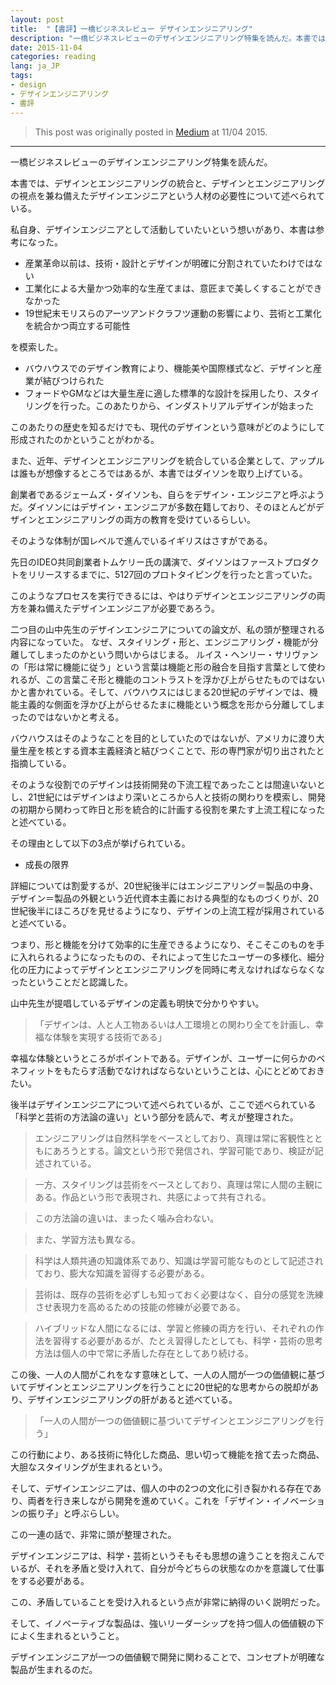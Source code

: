 ```yaml
---
layout: post
title:  "【書評】一橋ビジネスレビュー デザインエンジニアリング"
description: "一橋ビジネスレビューのデザインエンジニアリング特集を読んだ。本書では、デザインとエンジニアリングの統合と、デザインとエンジニアリングの視点を兼ね備えたデザインエンジニアという人材の必要性について述べられている。私自身、デザインエンジニアとして活動していたいという想いがあり、本書は参考になった。"
date: 2015-11-04
categories: reading
lang: ja_JP
tags:
- design
- デザインエンジニアリング
- 書評
---
```


> This post was originally posted in [Medium](https://medium.com/@masamichiueta/書評-一橋ビジネスレビュー-デザインエンジニアリング-99eed6fb6f6e#.j0o1kyrh8) at 11/04 2015.

---

一橋ビジネスレビューのデザインエンジニアリング特集を読んだ。

本書では、デザインとエンジニアリングの統合と、デザインとエンジニアリングの視点を兼ね備えたデザインエンジニアという人材の必要性について述べられている。

私自身、デザインエンジニアとして活動していたいという想いがあり、本書は参考になった。

- 産業革命以前は、技術・設計とデザインが明確に分割されていたわけではない
- 工業化による大量かつ効率的な生産てまは、意匠まで美しくすることができなかった
- 19世紀末モリスらのアーツアンドクラフツ運動の影響により、芸術と工業化を統合かつ両立する可能性

を模索した。

- バウハウスでのデザイン教育により、機能美や国際様式など、デザインと産業が結びつけられた
- フォードやGMなどは大量生産に適した標準的な設計を採用したり、スタイリングを行った。このあたりから、インダストリアルデザインが始まった

このあたりの歴史を知るだけでも、現代のデザインという意味がどのようにして形成されたのかということがわかる。

また、近年、デザインとエンジニアリングを統合している企業として、アップルは誰もが想像するところではあるが、本書ではダイソンを取り上げている。

創業者であるジェームズ・ダイソンも、自らをデザイン・エンジニアと呼ぶようだ。ダイソンにはデザイン・エンジニアが多数在籍しており、そのほとんどがデザインとエンジニアリングの両方の教育を受けているらしい。

そのような体制が国レベルで進んでいるイギリスはさすがである。

先日のIDEO共同創業者トムケリー氏の講演で、ダイソンはファーストプロダクトをリリースするまでに、5127回のプロトタイピングを行ったと言っていた。

このようなプロセスを実行できるには、やはりデザインとエンジニアリングの両方を兼ね備えたデザインエンジニアが必要であろう。

二つ目の山中先生のデザインエンジニアについての論文が、私の頭が整理される内容になっていた。
なぜ、スタイリング・形と、エンジニアリング・機能が分離してしまったのかという問いからはじまる。
ルイス・ヘンリー・サリヴァンの「形は常に機能に従う」という言葉は機能と形の融合を目指す言葉として使われるが、この言葉こそ形と機能のコントラストを浮かび上がらせたものではないかと書かれている。そして、バウハウスにはじまる20世紀のデザインでは、機能主義的な側面を浮かび上がらせるたまに機能という概念を形から分離してしまったのではないかと考える。


バウハウスはそのようなことを目的としていたのではないが、アメリカに渡り大量生産を核とする資本主義経済と結びつくことで、形の専門家が切り出されたと指摘している。

そのような役割でのデザインは技術開発の下流工程であったことは間違いないとし、21世紀にはデザインはより深いところから人と技術の関わりを模索し、開発の初期から関わって昨日と形を統合的に計画する役割を果たす上流工程になったと述べている。

その理由として以下の3点が挙げられている。

- 成長の限界

詳細については割愛するが、20世紀後半にはエンジニアリング＝製品の中身、デザイン＝製品の外観という近代資本主義における典型的なものづくりが、20世紀後半にほころびを見せるようになり、デザインの上流工程が採用されていると述べている。

つまり、形と機能を分けて効率的に生産できるようになり、そこそこのものを手に入れられるようになったものの、それによって生じたユーザーの多様化、細分化の圧力によってデザインとエンジニアリングを同時に考えなければならなくなったということだと認識した。

山中先生が提唱しているデザインの定義も明快で分かりやすい。

> 「デザインは、人と人工物あるいは人工環境との関わり全てを計画し、幸福な体験を実現する技術である」

幸福な体験というところがポイントである。デザインが、ユーザーに何らかのベネフィットをもたらす活動でなければならないということは、心にとどめておきたい。

後半はデザインエンジニアについて述べられているが、ここで述べられている「科学と芸術の方法論の違い」という部分を読んで、考えが整理された。

> エンジニアリングは自然科学をベースとしており、真理は常に客観性とともにあろうとする。論文という形で発信され、学習可能であり、検証が記述されている。

> 一方、スタイリングは芸術をベースとしており、真理は常に人間の主観にある。作品という形で表現され、共感によって共有される。

> この方法論の違いは、まったく噛み合わない。

> また、学習方法も異なる。

> 科学は人類共通の知識体系であり、知識は学習可能なものとして記述されており、膨大な知識を習得する必要がある。

> 芸術は、既存の芸術を必ずしも知っておく必要はなく、自分の感覚を洗練させ表現力を高めるための技能の修練が必要である。

> ハイブリッドな人間になるには、学習と修練の両方を行い、それぞれの作法を習得する必要があるが、たとえ習得したとしても、科学・芸術の思考方法は個人の中で常に矛盾した存在としてあり続ける。

この後、一人の人間がこれをなす意味として、一人の人間が一つの価値観に基づいてデザインとエンジニアリングを行うことに20世紀的な思考からの脱却があり、デザインエンジニアリングの肝があると述べている。

> 「一人の人間が一つの価値観に基づいてデザインとエンジニアリングを行う」

この行動により、ある技術に特化した商品、思い切って機能を捨て去った商品、大胆なスタイリングが生まれるという。

そして、デザインエンジニアは、個人の中の2つの文化に引き裂かれる存在であり、両者を行き来しながら開発を進めていく。これを「デザイン・イノベーションの振り子」と呼ぶらしい。

この一連の話で、非常に頭が整理された。

デザインエンジニアは、科学・芸術というそもそも思想の違うことを抱えこんでいるが、それを矛盾と受け入れて、自分が今どちらの状態なのかを意識して仕事をする必要がある。

この、矛盾していることを受け入れるという点が非常に納得のいく説明だった。

そして、イノベーティブな製品は、強いリーダーシップを持つ個人の価値観の下によく生まれるということ。

デザインエンジニアが一つの価値観で開発に関わることで、コンセプトが明確な製品が生まれるのだ。
